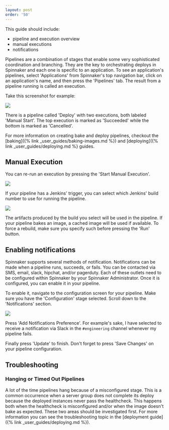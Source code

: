 ```yaml
---
layout: post
order: '50'
---
```


This guide should include:

- pipeline and execution overview
- manual executions
- notifications

Pipelines are a combination of stages that enable some very sophisticated coordination and branching. They are the key to orchestrating deploys in Spinnaker and each one is specific to an application. To see an application's pipelines, select 'Applications' from Spinnaker's top navigation bar, click on an application's name, and then press the 'Pipelines' tab. The result from a pipeline running is called an execution.	

Take this screenshot for example:

![](https://d1ax1i5f2y3x71.cloudfront.net/items/2l1b2l0O453t0L311H0g/Image%202017-04-03%20at%204.35.40%20PM.png)

There is a pipeline called 'Deploy' with two executions, both labeled 'Manual Start'. The top execution is marked as 'Succeeded' while the bottom is marked as 'Cancelled'. 

For more information on creating bake and deploy pipelines, checkout the [baking]({% link _user_guides/baking-images.md %}) and [deploying]({% link _user_guides/deploying.md %} guides.


## Manual Execution

You can re-run an execution by pressing the 'Start Manual Execution'. 

![](https://d1ax1i5f2y3x71.cloudfront.net/items/2P2H2W1K2b3M3d2i321q/Image%202017-04-03%20at%204.51.41%20PM.png)

If your pipeline has a Jenkins' trigger, you can select which Jenkins' build number to use for running the pipeline. 

![](https://d1ax1i5f2y3x71.cloudfront.net/items/1y1V2X18341X203u0k30/Image%202017-04-03%20at%204.53.50%20PM.png)

The artifacts produced by the build you select will be used in the pipeline. If your pipeline bakes an image, a cached image will be used if available. To force a rebuild, make sure you specify such before pressing the 'Run' button.


## Enabling notifications

Spinnaker supports several methods of notification. Notifications can be made when a pipeline runs, succeeds, or fails. You can be contacted via SMS, email, slack, hipchat, and/or pagerduty. Each of these outlets need to be configured within Spinnaker by your Spinnaker Administrator. Once it is configured, you can enable it in your pipeline.

To enable it, navigate to the configuration screen for your pipeline. Make sure you have the 'Configuration' stage selected. Scroll down to the 'Notifications' section.

![](https://d1ax1i5f2y3x71.cloudfront.net/items/3P1b0M1P0u3q0Z0o351u/Image%202017-04-03%20at%204.31.37%20PM.png)

 Press 'Add Notifications Preference'. For example's sake, I have selected to receive a notification via Slack in the `#engineering` channel whenever my pipeline fails.

 Finally press 'Update' to finish. Don't forget to press 'Save Changes' on your pipeline configuration.


## Troubleshooting

### Hanging or Timed Out Pipelines

A lot of the time pipelines hang because of a misconfigured stage. This is a common occurrence when a server group does not complete its deploy because the deployed instances never pass the healthcheck. This happens both when the healthcheck is misconfigured and/or when the image doesn't bake as expected. These two areas should be investigated first. For more information you can see the troubleshooting topic in the [deployment guide]({% link _user_guides/deploying.md %}).
